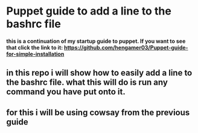# Puppet guide to add a line to the bashrc file

#### this is a continuation of my startup guide to puppet. If you want to see that click the link to it: https://github.com/hengamer03/Puppet-guide-for-simple-installation 
## in this repo i will show how to easily add a line to the bashrc file. what this will do is run any command you have put onto it.
## for this i will be using cowsay from the previous guide
